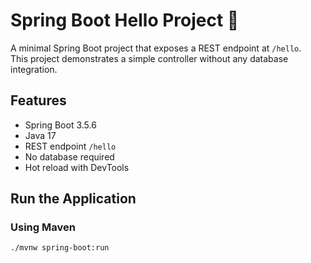 # Spring Boot Hello Project 🌱

A minimal Spring Boot project that exposes a REST endpoint at `/hello`.  
This project demonstrates a simple controller without any database integration.

## Features
- Spring Boot 3.5.6
- Java 17
- REST endpoint `/hello`
- No database required
- Hot reload with DevTools

## Run the Application

### Using Maven
```bash
./mvnw spring-boot:run
